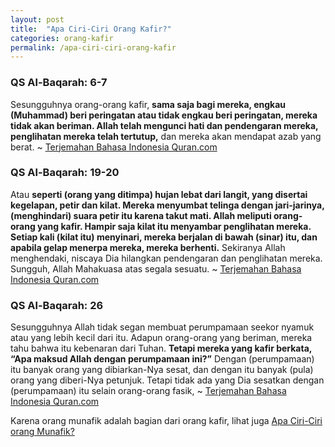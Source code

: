 ```yaml
---
layout: post
title:  "Apa Ciri-Ciri Orang Kafir?"
categories: orang-kafir
permalink: /apa-ciri-ciri-orang-kafir
---
```


### QS Al-Baqarah: 6-7

Sesungguhnya orang-orang kafir, **sama saja bagi mereka, engkau (Muhammad) beri peringatan atau tidak engkau beri peringatan, mereka tidak akan beriman. Allah telah mengunci hati dan pendengaran mereka, penglihatan mereka telah tertutup,** dan mereka akan mendapat azab yang berat. ~ [Terjemahan Bahasa Indonesia Quran.com](https://quran.com/2/6-7?translations=33)

### QS Al-Baqarah: 19-20

Atau **seperti (orang yang ditimpa) hujan lebat dari langit, yang disertai kegelapan, petir dan kilat. Mereka menyumbat telinga dengan jari-jarinya, (menghindari) suara petir itu karena takut mati. Allah meliputi orang-orang yang kafir. Hampir saja kilat itu menyambar penglihatan mereka. Setiap kali (kilat itu) menyinari, mereka berjalan di bawah (sinar) itu, dan apabila gelap menerpa mereka, mereka berhenti.** Sekiranya Allah menghendaki, niscaya Dia hilangkan pendengaran dan penglihatan mereka. Sungguh, Allah Mahakuasa atas segala sesuatu. ~ [Terjemahan Bahasa Indonesia Quran.com](https://quran.com/2/19-20?translations=33)

### QS Al-Baqarah: 26

Sesungguhnya Allah tidak segan membuat perumpamaan seekor nyamuk atau yang lebih kecil dari itu. Adapun orang-orang yang beriman, mereka tahu bahwa itu kebenaran dari Tuhan. **Tetapi mereka yang kafir berkata, “Apa maksud Allah dengan perumpamaan ini?”** Dengan (perumpamaan) itu banyak orang yang dibiarkan-Nya sesat, dan dengan itu banyak (pula) orang yang diberi-Nya petunjuk. Tetapi tidak ada yang Dia sesatkan dengan (perumpamaan) itu selain orang-orang fasik, ~ [Terjemahan Bahasa Indonesia Quran.com](https://quran.com/2/26?translations=33)

Karena orang munafik adalah bagian dari orang kafir, lihat juga [Apa Ciri-Ciri orang Munafik?](apa-ciri-ciri-orang-munafik)
